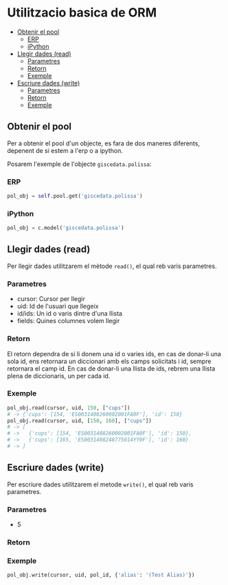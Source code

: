 # Utilitzacio basica de ORM

- [Obtenir el pool](#obtenir-el-pool)
  - [ERP](#erp)
  - [iPython](#ipython)
- [Llegir dades (read)](#llegir-dades-read)
  - [Parametres](#parametres)
  - [Retorn](#retorn)
  - [Exemple](#exemple)
- [Escriure dades (write)](#escriure-dades-write)
  - [Parametres](#parametres-1)
  - [Retorn](#retorn-1)
  - [Exemple](#exemple-1)

## Obtenir el pool

Per a obtenir el pool d'un objecte, es fara de dos maneres diferents, depenent de si estem a l'erp o a ipython.

Posarem l'exemple de l'objecte `giscedata.polissa`:

### ERP

```python
pol_obj = self.pool.get('giscedata.polissa')
```

### iPython

```python
pol_obj = c.model('giscedata.polissa')
```

## Llegir dades (read)

Per llegir dades utilitzarem el mètode `read()`, el qual reb varis parametres.

### Parametres

- cursor: Cursor per llegir
- uid: Id de l'usuari que llegeix
- id/ids: Un id o varis dintre d'una llista
- fields: Quines columnes volem llegir

### Retorn

El retorn dependra de si li donem una id o varies ids, en cas de donar-li una sola id, ens retornara un diccionari amb els camps solicitats i id, sempre retornara el camp id. En cas de donar-li una llista de ids, rebrem una llista plena de diccionaris, un per cada id.

### Exemple

```python
pol_obj.read(cursor, uid, 150, ["cups"])
# -> {'cups': [154, 'ES0031408260002001FA0F'], 'id': 150}
pol_obj.read(cursor, uid, [150, 160], ["cups"])
# -> [
# ->   {'cups': [154, 'ES0031408260002001FA0F'], 'id': 150},
# ->   {'cups': [165, 'ES0031408248775014YY0F'], 'id': 160}
# -> ]
```

## Escriure dades (write)

Per escriure dades utilitzarem el metode `write()`, el qual reb varis parametres.

### Parametres

- 5

### Retorn

### Exemple

```python
pol_obj.write(cursor, uid, pol_id, {'alias': '(Test Alias)'})
```
